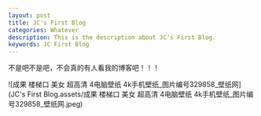 ```yaml
---
layout: post
title: JC's First Blog
categories: Whatever
description: This is the description about JC's First Blog.
keywords: JC First Blog
---
```


不是吧不是吧，不会真的有人看我的博客吧！！！

![成果 楼梯口 美女 超高清 4电脑壁纸 4k手机壁纸_图片编号329858_壁纸网](JC's First Blog.assets/成果 楼梯口 美女 超高清 4电脑壁纸 4k手机壁纸_图片编号329858_壁纸网.jpeg)

